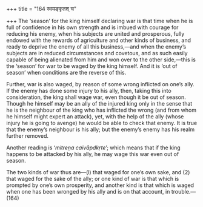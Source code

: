 +++
title = "164 स्वयङ्कृतश् च"

+++
The ‘season’ for the king himself declaring war is that time when he is
full of confidence in his own strength and is imbued with courage for
reducing his enemy, when his subjects are united and prosperous, fully
endowed with the rewards of agriculture and other kinds of business, and
ready to deprive the enemy of all this business,—and when the enemy’s
subjects are in reduced circumstances and covetous, and as such easily
capable of being alienated from him and won over to the other side,—this
is the ‘season’ for war to be waged by the king himself. And it is ‘out
of season’ when conditions are the reverse of this.

Further, war is also waged, by reason of some wrong inflicted on one’s
ally. If the enemy has done some injury to his ally, then, taking this
into consideration, the king shall wage war, even though it be out of
season. Though he himself may be an ally of the injured king only in the
sense that he is the neighbour of the king who has inflicted the wrong
(and from whom he himself might expert an attack), yet, with the help of
the ally (whose injury he is going to avenge) he would be able to check
that enemy. It is true that the enemy’s neighbour is his ally; but the
enemy’s enemy has his realm further removed.

Another reading is ‘*mitreṇa caivāpdkṛte*’; which means that if the king
happens to be attacked by his ally, he may wage this war even out of
season.

The two kinds of war thus are—(l) that waged for one’s own sake, and (2)
that waged for the sake of the ally; or one kind of war is that which is
prompted by one’s own prosperity, and another kind is that which is
waged when one has been wronged by his ally and is on that account, in
trouble.—(164)


